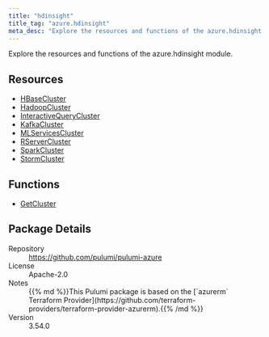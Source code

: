```yaml
---
title: "hdinsight"
title_tag: "azure.hdinsight"
meta_desc: "Explore the resources and functions of the azure.hdinsight module."
---
```


<!-- WARNING: this file was generated by Pulumi Docs Generator. -->
<!-- Do not edit by hand unless you're certain you know what you are doing! -->

Explore the resources and functions of the azure.hdinsight module.

<h2 id="resources">Resources</h2>
<ul class="api">
    <li><a href="hbasecluster" title="HBaseCluster"><span class="symbol resource"></span>HBaseCluster</a></li>
    <li><a href="hadoopcluster" title="HadoopCluster"><span class="symbol resource"></span>HadoopCluster</a></li>
    <li><a href="interactivequerycluster" title="InteractiveQueryCluster"><span class="symbol resource"></span>InteractiveQueryCluster</a></li>
    <li><a href="kafkacluster" title="KafkaCluster"><span class="symbol resource"></span>KafkaCluster</a></li>
    <li><a href="mlservicescluster" title="MLServicesCluster"><span class="symbol resource"></span>MLServicesCluster</a></li>
    <li><a href="rservercluster" title="RServerCluster"><span class="symbol resource"></span>RServerCluster</a></li>
    <li><a href="sparkcluster" title="SparkCluster"><span class="symbol resource"></span>SparkCluster</a></li>
    <li><a href="stormcluster" title="StormCluster"><span class="symbol resource"></span>StormCluster</a></li>
</ul>

<h2 id="functions">Functions</h2>
<ul class="api">
    <li><a href="getcluster" title="GetCluster"><span class="symbol function"></span>GetCluster</a></li>
</ul>

<h2 id="package-details">Package Details</h2>
<dl class="package-details">
	<dt>Repository</dt>
	<dd><a href="https://github.com/pulumi/pulumi-azure">https://github.com/pulumi/pulumi-azure</a></dd>
	<dt>License</dt>
	<dd>Apache-2.0</dd>
	<dt>Notes</dt>
	<dd>{{% md %}}This Pulumi package is based on the [`azurerm` Terraform Provider](https://github.com/terraform-providers/terraform-provider-azurerm).{{% /md %}}</dd>
	<dt>Version</dt>
	<dd>3.54.0</dd>
</dl>

